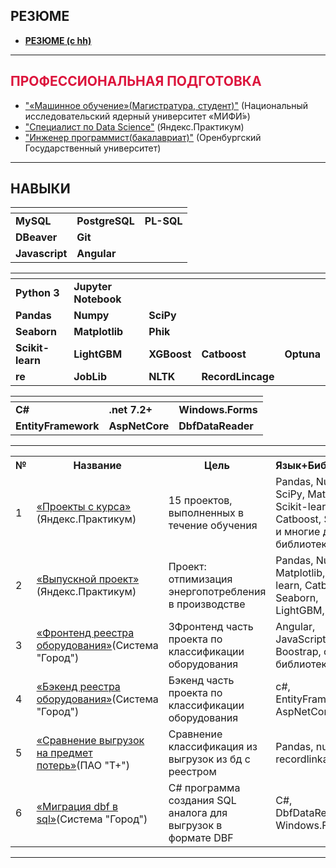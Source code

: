 ## **РЕЗЮМЕ**

* [**РЕЗЮМЕ (с hh)**](https://github.com/CrimsonFox-hub/CrimsonFox-hub/blob/main/Решетило%20Никита%20Сергеевич.pdf "Ссылка на резюме")

---
## **<font color='crimson'>ПРОФЕССИОНАЛЬНАЯ ПОДГОТОВКА</font>**

* ["«Машинное обучение»(Магистратура, студент)"](https://admission.mephi.ru/program/3145) (Национальный исследовательский ядерный университет «МИФИ́»)
* ["Специалист по Data Science"](https://practicum.yandex.ru/data-scientist/?from=catalog "Образовательная программа") (Яндекс.Практикум)
* ["Инженер программист(бакалавриат)"](http://www.osu.ru/doc/647/spec/7078/lvl/3/ksp/5244) (Оренбургский Государственный университет)

---

## **НАВЫКИ**

| <!-- --> | <!-- --> | <!-- --> |
|:-----|:-----|:-----|
| **MySQL** | **PostgreSQL** | **PL-SQL** |
| **DBeaver** | **Git** |  |
| **Javascript** | **Angular** |  |

| <!-- --> | <!-- --> | <!-- --> | <!-- --> | <!-- --> |
|:-----|:-----|:-----|:-----|:-----|
| **Python 3** | **Jupyter Notebook** |  |  |  |
| **Pandas**  | **Numpy** | **SciPy** |  |  |
| **Seaborn** | **Matplotlib** | **Phik** |  |  |
| **Scikit-learn** | **LightGBM** | **XGBoost** | **Catboost** | **Optuna** |
| **re** | **JobLib** | **NLTK** | **RecordLincage** |  |

| <!-- --> | <!-- --> | <!-- --> |
|:-----|:-----|:-----|
| **C#** | **.net 7.2+** | **Windows.Forms** |
| **EntityFramework** | **AspNetCore** | **DbfDataReader** |

---
<table>
<tr>
  <th>№</th>
  <th>Название</th>
  <th>Цель</th>
  <th>Язык+Библиотеки</th>
</tr> 

<tr>
  <td>1</td>
  <td><a href = "https://github.com/CrimsonFox-hub/Practicum_DS">«Проекты с курса»</a> (Яндекс.Практикум)</td>
  <td>15  проектов, выполненных в течение обучения</td>
  <td>Pandas, Numpy, SciPy, Matplotlib, Scikit-learn, Catboost, Seaborn и многие другие библиотеки</td>
</tr>

<tr>
  <td>2</td>
  <td><a href = "https://github.com/CrimsonFox-hub/Practicum_DS/blob/main/15_.ipynb">«Выпускной проект»</a> (Яндекс.Практикум)</td>
  <td>Проект: отпимизация энергопотребления в производстве</td>
  <td>Pandas, Numpy, Matplotlib, Scikit-learn, Catboost, Seaborn, LightGBM, joblib</td>
</tr>

<tr>
  <td>3</td>
  <td><a href = "https://github.com/CrimsonFox-hub/SystemStorageServiceClient">«Фронтенд реестра оборудования»</a>(Система "Город")</td>
  <td>ЗФронтенд часть проекта по классификации оборудования</td>
  <td>Angular, JavaScript, Boostrap, css+ библиотеки</td>
</tr>

<tr>
  <td>4</td>
  <td><a href = "https://github.com/CrimsonFox-hub/SystemStorageServiceAPI">«Бэкенд реестра оборудования»</a>(Система "Город")</td>
  <td>Бэкенд часть проекта по классификации оборудования</td>
  <td>c#, EntityFramework, AspNetCore</td>
</tr>

<tr>
  <td>5</td>
  <td><a href = "https://github.com/CrimsonFox-hub/2_excel_merge">«Сравнение выгрузок на предмет потерь»</a>(ПАО "T+")</td>
  <td>Сравнение классификация из выгрузок из бд с реестром</td>
  <td>Pandas, numpy, recordlinkage</td>
</tr>

<tr>
  <td>6</td>
  <td><a href = "https://github.com/CrimsonFox-hub/dbf-to-oracle">«Миграция dbf в sql»</a>(Система "Город")</td>
  <td>C# программа создания SQL аналога для выгрузок в формате DBF</td>
  <td>C#, DbfDataReader, Windows.Forms</td>
</tr>
</table>

---
